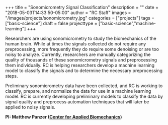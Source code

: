 +++
title = "Sonomicrometry Signal Classification"
description = ""
date = "2018-05-03T14:33:50-05:00"
author = "RC Staff"
images = "/images/projects/sonomicrometry.jpg"
categories = ["projects"]
tags = ["basic-science"]
draft = false
projecttype = ["basic-science","machine-learning"]
+++

Researchers are using sonomicrometry to study the biomechanics of the human brain. While at times the signals collected do not require any preprocessing, more frequently they do require some denoising or are too noisy to analyze. Currently, researchers are manually categorizing the quality of thousands of these sonomicrometry signals and preprocessing them individually. RC is helping researchers develop a machine learning model to classify the signals and to determine the necessary preprocessing steps.

Preliminary sonomicrometry data have been collected, and RC is working to classify, prepare, and normalize the data for use in a machine learning model. RC is currently developing preliminary models to classify the data by signal quality and preprocess automation techniques that will later be applied to noisy signals.

**PI: Matthew Panzer ([Center for Applied Biomechanics](http://www.centerforappliedbiomechanics.org/))**
